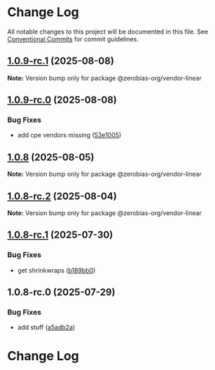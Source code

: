 # Change Log

All notable changes to this project will be documented in this file.
See [Conventional Commits](https://conventionalcommits.org) for commit guidelines.

## [1.0.9-rc.1](https://github.com/zerobias-org/vendor/compare/@zerobias-org/vendor-linear@1.0.9-rc.0...@zerobias-org/vendor-linear@1.0.9-rc.1) (2025-08-08)

**Note:** Version bump only for package @zerobias-org/vendor-linear





## [1.0.9-rc.0](https://github.com/zerobias-org/vendor/compare/@zerobias-org/vendor-linear@1.0.8...@zerobias-org/vendor-linear@1.0.9-rc.0) (2025-08-08)


### Bug Fixes

* add cpe vendors missing ([53e1005](https://github.com/zerobias-org/vendor/commit/53e100520e848be73b2cba8a0ef4f184844b8abb))





## [1.0.8](https://github.com/zerobias-org/vendor/compare/@zerobias-org/vendor-linear@1.0.8-rc.2...@zerobias-org/vendor-linear@1.0.8) (2025-08-05)

**Note:** Version bump only for package @zerobias-org/vendor-linear





## [1.0.8-rc.2](https://github.com/zerobias-org/vendor/compare/@zerobias-org/vendor-linear@1.0.8-rc.1...@zerobias-org/vendor-linear@1.0.8-rc.2) (2025-08-04)

**Note:** Version bump only for package @zerobias-org/vendor-linear





## [1.0.8-rc.1](https://github.com/zerobias-org/vendor/compare/@zerobias-org/vendor-linear@1.0.8-rc.0...@zerobias-org/vendor-linear@1.0.8-rc.1) (2025-07-30)


### Bug Fixes

* get shrinkwraps ([b189bb0](https://github.com/zerobias-org/vendor/commit/b189bb0cf53ad66427530ccc0eab7824527942d3))





## 1.0.8-rc.0 (2025-07-29)


### Bug Fixes

* add stuff ([a5adb2a](https://github.com/zerobias-org/vendor/commit/a5adb2aecd0670c42e9077affecb6a047bf30fc6))





# Change Log
